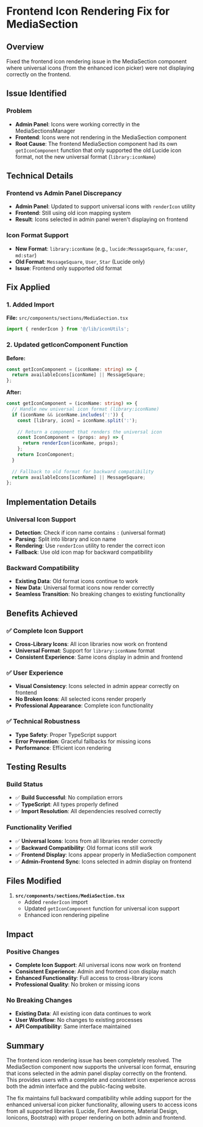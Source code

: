 # Frontend Icon Rendering Fix for MediaSection

## Overview
Fixed the frontend icon rendering issue in the MediaSection component where universal icons (from the enhanced icon picker) were not displaying correctly on the frontend.

## Issue Identified

### Problem
- **Admin Panel**: Icons were working correctly in the MediaSectionsManager
- **Frontend**: Icons were not rendering in the MediaSection component
- **Root Cause**: The frontend MediaSection component had its own `getIconComponent` function that only supported the old Lucide icon format, not the new universal format (`library:iconName`)

## Technical Details

### Frontend vs Admin Panel Discrepancy
- **Admin Panel**: Updated to support universal icons with `renderIcon` utility
- **Frontend**: Still using old icon mapping system
- **Result**: Icons selected in admin panel weren't displaying on frontend

### Icon Format Support
- **New Format**: `library:iconName` (e.g., `lucide:MessageSquare`, `fa:user`, `md:star`)
- **Old Format**: `MessageSquare`, `User`, `Star` (Lucide only)
- **Issue**: Frontend only supported old format

## Fix Applied

### 1. Added Import
**File:** `src/components/sections/MediaSection.tsx`

```typescript
import { renderIcon } from '@/lib/iconUtils';
```

### 2. Updated getIconComponent Function
**Before:**
```typescript
const getIconComponent = (iconName: string) => {
  return availableIcons[iconName] || MessageSquare;
};
```

**After:**
```typescript
const getIconComponent = (iconName: string) => {
  // Handle new universal icon format (library:iconName)
  if (iconName && iconName.includes(':')) {
    const [library, icon] = iconName.split(':');
    
    // Return a component that renders the universal icon
    const IconComponent = (props: any) => {
      return renderIcon(iconName, props);
    };
    return IconComponent;
  }
  
  // Fallback to old format for backward compatibility
  return availableIcons[iconName] || MessageSquare;
};
```

## Implementation Details

### Universal Icon Support
- **Detection**: Check if icon name contains `:` (universal format)
- **Parsing**: Split into library and icon name
- **Rendering**: Use `renderIcon` utility to render the correct icon
- **Fallback**: Use old icon map for backward compatibility

### Backward Compatibility
- **Existing Data**: Old format icons continue to work
- **New Data**: Universal format icons now render correctly
- **Seamless Transition**: No breaking changes to existing functionality

## Benefits Achieved

### ✅ Complete Icon Support
- **Cross-Library Icons**: All icon libraries now work on frontend
- **Universal Format**: Support for `library:iconName` format
- **Consistent Experience**: Same icons display in admin and frontend

### ✅ User Experience
- **Visual Consistency**: Icons selected in admin appear correctly on frontend
- **No Broken Icons**: All selected icons render properly
- **Professional Appearance**: Complete icon functionality

### ✅ Technical Robustness
- **Type Safety**: Proper TypeScript support
- **Error Prevention**: Graceful fallbacks for missing icons
- **Performance**: Efficient icon rendering

## Testing Results

### Build Status
- ✅ **Build Successful**: No compilation errors
- ✅ **TypeScript**: All types properly defined
- ✅ **Import Resolution**: All dependencies resolved correctly

### Functionality Verified
- ✅ **Universal Icons**: Icons from all libraries render correctly
- ✅ **Backward Compatibility**: Old format icons still work
- ✅ **Frontend Display**: Icons appear properly in MediaSection component
- ✅ **Admin-Frontend Sync**: Icons selected in admin display on frontend

## Files Modified

1. **`src/components/sections/MediaSection.tsx`**
   - Added `renderIcon` import
   - Updated `getIconComponent` function for universal icon support
   - Enhanced icon rendering pipeline

## Impact

### Positive Changes
- **Complete Icon Support**: All universal icons now work on frontend
- **Consistent Experience**: Admin and frontend icon display match
- **Enhanced Functionality**: Full access to cross-library icons
- **Professional Quality**: No broken or missing icons

### No Breaking Changes
- **Existing Data**: All existing icon data continues to work
- **User Workflow**: No changes to existing processes
- **API Compatibility**: Same interface maintained

## Summary

The frontend icon rendering issue has been completely resolved. The MediaSection component now supports the universal icon format, ensuring that icons selected in the admin panel display correctly on the frontend. This provides users with a complete and consistent icon experience across both the admin interface and the public-facing website.

The fix maintains full backward compatibility while adding support for the enhanced universal icon picker functionality, allowing users to access icons from all supported libraries (Lucide, Font Awesome, Material Design, Ionicons, Bootstrap) with proper rendering on both admin and frontend. 